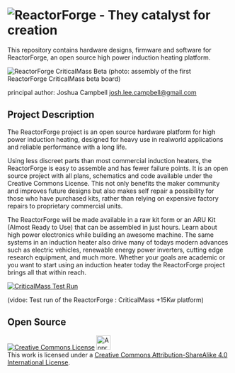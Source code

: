 ![ReactorForge - They catalyst for creation](https://raw.github.com/joshcam/ReactorForge/master/doc/images/RF_logo_2_transparent.png)
============

This repository contains hardware designs, firmware and software for ReactorForge, an open source high power induction heating platform.

![ReactorForge CriticalMass Beta](https://raw.github.com/joshcam/ReactorForge/master/doc/images/beta_assembly.jpg)
(photo: assembly of the first ReactorForge CriticalMass beta board)

principal author: Joshua Campbell josh.lee.campbell@gmail.com

## Project Description
The ReactorForge project is an open source hardware platform for high power induction heating, designed for heavy use in realworld applications and reliable performance with a long life.

Using less discreet parts than most commercial induction heaters, the ReactorForge is easy to assemble and has fewer failure points. It is an open source project with all plans, schematics and code available under the Creative Commons License. This not only benefits the maker community and improves future designs but also makes self repair a possibility for those who have purchased kits, rather than relying on expensive factory repairs to proprietary commercial units.

The ReactorForge will be made available in a raw kit form or an ARU Kit (Almost Ready to Use) that can be assembled in just hours. Learn about high power electronics while building an awesome machine. The same systems in an induction heater also drive many of todays modern advances such as electric vehicles, renewable energy power inverters, cutting edge research equipment, and much more. Whether your goals are academic or you want to start using an induction heater today the ReactorForge project brings all that within reach.

[![CriticalMass Test Run](http://img.youtube.com/vi/C8s0zIcqVfk/0.jpg)](http://www.youtube.com/watch?v=C8s0zIcqVfk)

(vidoe: Test run of the ReactorForge : CriticalMass +15Kw platform)


## Open Source
<a rel="license" href="http://creativecommons.org/licenses/by-sa/4.0/"><img alt="Creative Commons License" style="border-width:0" src="http://i.creativecommons.org/l/by-sa/4.0/88x31.png" /></a>  <a rel="license" href="http://creativecommons.org/freeworks"><img alt="Approved for Free Cultural Works" style="border-width:0" height="32" width="32" src="http://creativecommons.org/images/deed/seal.png" /></a><br />This work is licensed under a <a rel="license" href="http://creativecommons.org/licenses/by-sa/4.0/">Creative Commons Attribution-ShareAlike 4.0 International License</a>.


